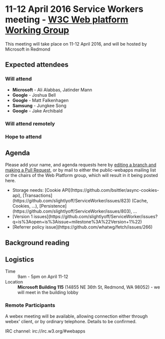 <html>
 <head>
  <meta charset="utf-8">
  <title>11-12 April 2016 Service Workers meeting - W3C Web platform Working Group</title>
 </head>
 <body>
<h1>11-12 April 2016 Service Workers meeting - <a href="https://www.w3.org/WebPlatform/WG/">W3C Web platform Working Group</a></h1>

<p>This meeting will take place on 11-12 April 2016, and will be hosted by Microsoft in Redmond</p>

<h2>Expected attendees</h2>

<h3>Will attend</h3>

  <ul>
    <li><strong>Microsoft</strong> - Ali Alabbas, Jatinder Mann</li>
    <li><strong>Google</strong> - Joshua Bell</li>
  	<li><strong>Google</strong> - Matt Falkenhagen</li>
    <li><strong>Samsung</strong> - Jungkee Song</li>
  	<li><strong>Google</strong> - Jake Archibald</li>
  </ul>

<h3>Will attend remotely</h3>
  <ul>
  </ul>

<h3>Hope to attend</h3>
  <ul>
  </ul>

<h2>Agenda</h2>

  <p>Please add your name, and agenda requests here by <a href="https://github.com/w3c/WebPlatformWG/blob/gh-pages/meetings/11-12aprSW.md">editing a branch and making a Pull Request</a>, or by mail to either the public-webapps mailing list or the chairs of the Web Platform group, which will result in it being posted here.</p>

  <ul>
    <li>Storage needs: [Cookie API](https://github.com/bsittler/async-cookies-api), [Transactions](https://github.com/slightlyoff/ServiceWorker/issues/823) (Cache, Cookies, ...), [Persistence](https://github.com/slightlyoff/ServiceWorker/issues/803), ...</li>
    <li>[Version 1 issues](https://github.com/slightlyoff/ServiceWorker/issues?q=is%3Aopen+is%3Aissue+milestone%3A%22Version+1%22)</li>
    <li>[Referrer policy issue](https://github.com/whatwg/fetch/issues/266)</li>
  </ul>

<h2>Background reading</h2>

<ul>
</ul>


<h2>Logistics</h2>

<dl>
  <dt>Time</dt>
  <dd>9am - 5pm on April 11-12</dd>
  <dt>Location</dt>
  <dd><strong>Microsoft Building 115</strong> (14855 NE 36th St, Redmond, WA 98052) - we will meet in the building lobby</dd>
</dl>

  <h3>Remote Participants</h3>

<p>A webex meeting will be available, allowing connection either through webex' client, or by ordinary telephone. Details to be confirmed.</p>

<p>IRC channel: irc://irc.w3.org/#webapps</p>

</body>
</html>
